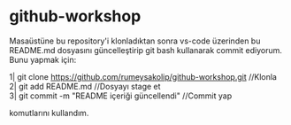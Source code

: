 # github-workshop

Masaüstüne bu repository'i klonladıktan sonra vs-code üzerinden bu README.md dosyasını güncelleştirip git bash kullanarak commit ediyorum. Bunu yapmak için:

1| git clone https://github.com/rumeysakolip/github-workshop.git       //Klonla  
2| git add README.md                                                   //Dosyayı stage et  
3| git commit -m "README içeriği güncellendi"                          //Commit yap  

komutlarını kullandım.  
